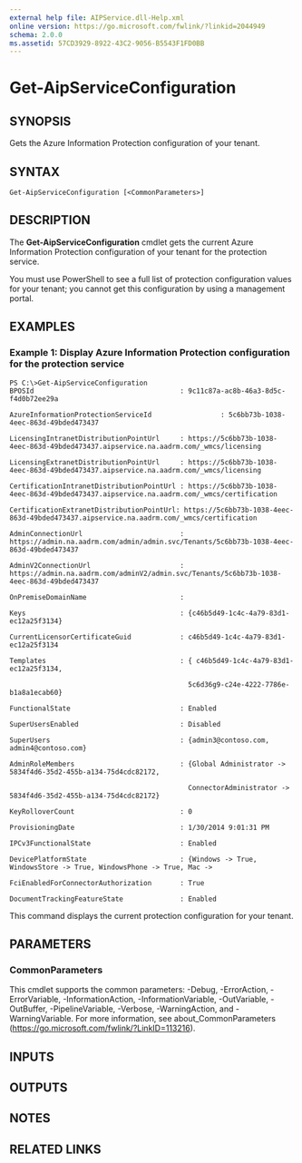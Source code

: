 ```yaml
---
external help file: AIPService.dll-Help.xml
online version: https://go.microsoft.com/fwlink/?linkid=2044949
schema: 2.0.0
ms.assetid: 57CD3929-8922-43C2-9056-B5543F1FD0BB
---
```


# Get-AipServiceConfiguration

## SYNOPSIS
Gets the Azure Information Protection configuration of your tenant.

## SYNTAX

```
Get-AipServiceConfiguration [<CommonParameters>]
```

## DESCRIPTION
The **Get-AipServiceConfiguration** cmdlet gets the current Azure Information Protection configuration of your tenant for the protection service.

You must use PowerShell to see a full list of protection configuration values for your tenant; you cannot get this configuration by using a management portal.

## EXAMPLES

### Example 1: Display Azure Information Protection configuration for the protection service
```
PS C:\>Get-AipServiceConfiguration
BPOSId                                    : 9c11c87a-ac8b-46a3-8d5c-f4d0b72ee29a

AzureInformationProtectionServiceId                 : 5c6bb73b-1038-4eec-863d-49bded473437

LicensingIntranetDistributionPointUrl     : https://5c6bb73b-1038-4eec-863d-49bded473437.aipservice.na.aadrm.com/_wmcs/licensing

LicensingExtranetDistributionPointUrl     : https://5c6bb73b-1038-4eec-863d-49bded473437.aipservice.na.aadrm.com/_wmcs/licensing

CertificationIntranetDistributionPointUrl : https://5c6bb73b-1038-4eec-863d-49bded473437.aipservice.na.aadrm.com/_wmcs/certification

CertificationExtranetDistributionPointUrl: https://5c6bb73b-1038-4eec-863d-49bded473437.aipservice.na.aadrm.com/_wmcs/certification

AdminConnectionUrl                        : https://admin.na.aadrm.com/admin/admin.svc/Tenants/5c6bb73b-1038-4eec-863d-49bded473437

AdminV2ConnectionUrl                      : https://admin.na.aadrm.com/adminV2/admin.svc/Tenants/5c6bb73b-1038-4eec-863d-49bded473437

OnPremiseDomainName                       :

Keys                                      : {c46b5d49-1c4c-4a79-83d1-ec12a25f3134}

CurrentLicensorCertificateGuid            : c46b5d49-1c4c-4a79-83d1-ec12a25f3134

Templates                                 : { c46b5d49-1c4c-4a79-83d1-ec12a25f3134,

                                            5c6d36g9-c24e-4222-7786e-b1a8a1ecab60}

FunctionalState                           : Enabled

SuperUsersEnabled                         : Disabled

SuperUsers                                : {admin3@contoso.com, admin4@contoso.com}

AdminRoleMembers                          : {Global Administrator -> 5834f4d6-35d2-455b-a134-75d4cdc82172,

                                            ConnectorAdministrator -> 5834f4d6-35d2-455b-a134-75d4cdc82172}

KeyRolloverCount                          : 0

ProvisioningDate                          : 1/30/2014 9:01:31 PM

IPCv3FunctionalState               		  : Enabled

DevicePlatformState                       : {Windows -> True, WindowsStore -> True, WindowsPhone -> True, Mac ->

FciEnabledForConnectorAuthorization       : True

DocumentTrackingFeatureState              : Enabled

```

This command displays the current protection configuration for your tenant.

## PARAMETERS

### CommonParameters
This cmdlet supports the common parameters: -Debug, -ErrorAction, -ErrorVariable, -InformationAction, -InformationVariable, -OutVariable, -OutBuffer, -PipelineVariable, -Verbose, -WarningAction, and -WarningVariable. For more information, see about_CommonParameters (https://go.microsoft.com/fwlink/?LinkID=113216).

## INPUTS

## OUTPUTS

## NOTES

## RELATED LINKS
